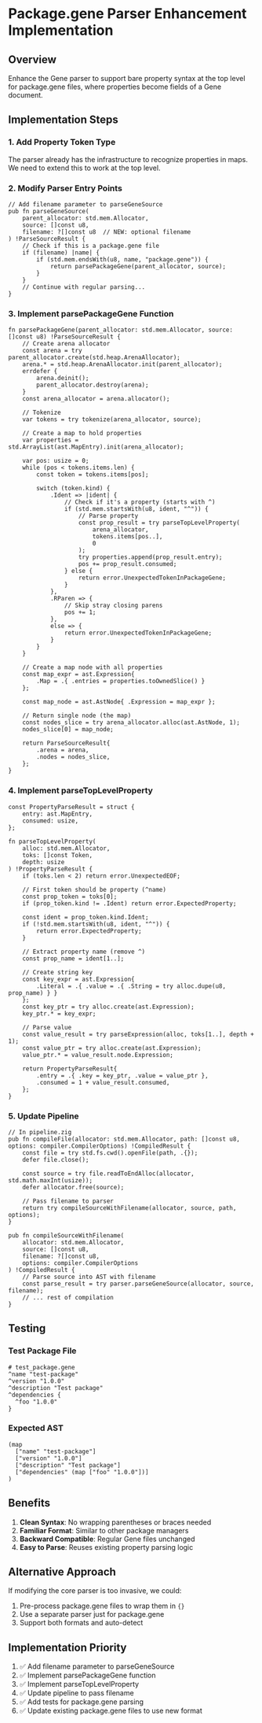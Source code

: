 # Package.gene Parser Enhancement Implementation

## Overview

Enhance the Gene parser to support bare property syntax at the top level for package.gene files, where properties become fields of a Gene document.

## Implementation Steps

### 1. Add Property Token Type

The parser already has the infrastructure to recognize properties in maps. We need to extend this to work at the top level.

### 2. Modify Parser Entry Points

```zig
// Add filename parameter to parseGeneSource
pub fn parseGeneSource(
    parent_allocator: std.mem.Allocator, 
    source: []const u8,
    filename: ?[]const u8  // NEW: optional filename
) !ParseSourceResult {
    // Check if this is a package.gene file
    if (filename) |name| {
        if (std.mem.endsWith(u8, name, "package.gene")) {
            return parsePackageGene(parent_allocator, source);
        }
    }
    // Continue with regular parsing...
}
```

### 3. Implement parsePackageGene Function

```zig
fn parsePackageGene(parent_allocator: std.mem.Allocator, source: []const u8) !ParseSourceResult {
    // Create arena allocator
    const arena = try parent_allocator.create(std.heap.ArenaAllocator);
    arena.* = std.heap.ArenaAllocator.init(parent_allocator);
    errdefer {
        arena.deinit();
        parent_allocator.destroy(arena);
    }
    const arena_allocator = arena.allocator();

    // Tokenize
    var tokens = try tokenize(arena_allocator, source);
    
    // Create a map to hold properties
    var properties = std.ArrayList(ast.MapEntry).init(arena_allocator);
    
    var pos: usize = 0;
    while (pos < tokens.items.len) {
        const token = tokens.items[pos];
        
        switch (token.kind) {
            .Ident => |ident| {
                // Check if it's a property (starts with ^)
                if (std.mem.startsWith(u8, ident, "^")) {
                    // Parse property
                    const prop_result = try parseTopLevelProperty(
                        arena_allocator, 
                        tokens.items[pos..], 
                        0
                    );
                    try properties.append(prop_result.entry);
                    pos += prop_result.consumed;
                } else {
                    return error.UnexpectedTokenInPackageGene;
                }
            },
            .RParen => {
                // Skip stray closing parens
                pos += 1;
            },
            else => {
                return error.UnexpectedTokenInPackageGene;
            }
        }
    }
    
    // Create a map node with all properties
    const map_expr = ast.Expression{
        .Map = .{ .entries = properties.toOwnedSlice() }
    };
    
    const map_node = ast.AstNode{ .Expression = map_expr };
    
    // Return single node (the map)
    const nodes_slice = try arena_allocator.alloc(ast.AstNode, 1);
    nodes_slice[0] = map_node;
    
    return ParseSourceResult{
        .arena = arena,
        .nodes = nodes_slice,
    };
}
```

### 4. Implement parseTopLevelProperty

```zig
const PropertyParseResult = struct {
    entry: ast.MapEntry,
    consumed: usize,
};

fn parseTopLevelProperty(
    alloc: std.mem.Allocator, 
    toks: []const Token, 
    depth: usize
) !PropertyParseResult {
    if (toks.len < 2) return error.UnexpectedEOF;
    
    // First token should be property (^name)
    const prop_token = toks[0];
    if (prop_token.kind != .Ident) return error.ExpectedProperty;
    
    const ident = prop_token.kind.Ident;
    if (!std.mem.startsWith(u8, ident, "^")) {
        return error.ExpectedProperty;
    }
    
    // Extract property name (remove ^)
    const prop_name = ident[1..];
    
    // Create string key
    const key_expr = ast.Expression{
        .Literal = .{ .value = .{ .String = try alloc.dupe(u8, prop_name) } }
    };
    const key_ptr = try alloc.create(ast.Expression);
    key_ptr.* = key_expr;
    
    // Parse value
    const value_result = try parseExpression(alloc, toks[1..], depth + 1);
    const value_ptr = try alloc.create(ast.Expression);
    value_ptr.* = value_result.node.Expression;
    
    return PropertyParseResult{
        .entry = .{ .key = key_ptr, .value = value_ptr },
        .consumed = 1 + value_result.consumed,
    };
}
```

### 5. Update Pipeline

```zig
// In pipeline.zig
pub fn compileFile(allocator: std.mem.Allocator, path: []const u8, options: compiler.CompilerOptions) !CompiledResult {
    const file = try std.fs.cwd().openFile(path, .{});
    defer file.close();

    const source = try file.readToEndAlloc(allocator, std.math.maxInt(usize));
    defer allocator.free(source);

    // Pass filename to parser
    return try compileSourceWithFilename(allocator, source, path, options);
}

pub fn compileSourceWithFilename(
    allocator: std.mem.Allocator, 
    source: []const u8, 
    filename: ?[]const u8,
    options: compiler.CompilerOptions
) !CompiledResult {
    // Parse source into AST with filename
    const parse_result = try parser.parseGeneSource(allocator, source, filename);
    // ... rest of compilation
}
```

## Testing

### Test Package File
```gene
# test_package.gene
^name "test-package"
^version "1.0.0"
^description "Test package"
^dependencies {
  ^foo "1.0.0"
}
```

### Expected AST
```
(map 
  ["name" "test-package"]
  ["version" "1.0.0"]
  ["description" "Test package"]
  ["dependencies" (map ["foo" "1.0.0"])]
)
```

## Benefits

1. **Clean Syntax**: No wrapping parentheses or braces needed
2. **Familiar Format**: Similar to other package managers
3. **Backward Compatible**: Regular Gene files unchanged
4. **Easy to Parse**: Reuses existing property parsing logic

## Alternative Approach

If modifying the core parser is too invasive, we could:

1. Pre-process package.gene files to wrap them in `{}`
2. Use a separate parser just for package.gene
3. Support both formats and auto-detect

## Implementation Priority

1. ✅ Add filename parameter to parseGeneSource
2. ✅ Implement parsePackageGene function
3. ✅ Implement parseTopLevelProperty
4. ✅ Update pipeline to pass filename
5. ✅ Add tests for package.gene parsing
6. ✅ Update existing package.gene files to use new format